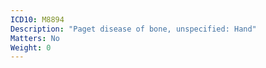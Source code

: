 ```yaml
---
ICD10: M8894
Description: "Paget disease of bone, unspecified: Hand"
Matters: No
Weight: 0
---
```


